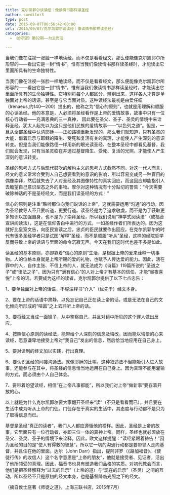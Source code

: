 ```yaml
---
title: 克尔凯郭尔谈读经｜像读情书那样读圣经
author: sweditor3
type: post
date: 2015-09-07T06:56:42+00:00
url: /2015/09/07/克尔凯郭尔谈读经｜像读情书那样读圣经/
categories:
  - 《@守望》第82期——为主而活

---
```

当我们像在注视一张脸一样地读经，而不仅是看看经文，那么便能像克尔凯郭尔所形容的&mdash;&mdash;看出它是一封&ldquo;情书&rdquo;。惟有当我们像读情书那样读圣经时，才能读出它里面所具有的生命独特性。 

<!--more-->

当我们像在注视一张脸一样地读经，而不仅是看看经文，那么便能像克尔凯郭尔所形容的&mdash;&mdash;看出它是一封&ldquo;情书&rdquo;。惟有当我们像读情书那样读圣经时，才能读出它里面所具有的生命独特性。它特别将每个人都区分、辨别出来，这样各人才算是单独面对上帝的话语，甚至是与它当面对质。这种读经法最初是由爱任纽（Irenaeus,约140&mdash;200）提出的，他称之为&ldquo;信心的原则&rdquo;，也就是用理解和顺服的心读圣经。他的本意是，人必须将圣经看作是上帝的爱情故事，故事中只有一位核心行动者&mdash;&mdash;充满恩典的三一真神， 因此要在圣父、圣子、圣灵的情境中来诠释圣经。犹太人起先以为这只是他们民族的爱情故事&mdash;&mdash;&ldquo;以色列之道&rdquo;。但是，一旦从全部圣经中认清耶稣&mdash;&mdash;正如路德重新发现的，那么我们就知道，只有圣灵的大能，借着启示与耶稣的降生、受死和复活有关的真理，才能使人产生深刻的意识转变。但是当我们能像路德一样用新的眼光读圣经、在整本圣经中都看见基督，我们就会发现，只有当圣灵临在并透过基督降生、受死、复活的光照，才能使人产生深刻的意识转变。 

圣经的思考方式与后现代鼓吹的解构主义的思考方式截然不同。对这一代人而言，经文的意义常常会受到人自己想要看到的意识的影响，所以容易变成另一种盲目的偶像崇拜，然后就失去了人对圣经及其图像特性的真实回应，而这回应却能指引人去瞻望自己意识型态之外的事物。摩尔对这种情况有十分贴切的警告：&ldquo;今天需要破除神话的不是圣经经文，而是我们读圣经的方式！&rdquo; 

信心的原则是注重&ldquo;聆听那位向我们说话的上帝&rdquo;，这就需要运用&ldquo;沟通&rdquo;的行动，因为圣经教导人不只要听道，更要行道。读圣经是为了追求敬虔，而不是为了获取更多知识以加强自身，也不是为了崇拜圣经，所以我们说用&ldquo;神学式阅读法&rdquo;（或福音宣讲阅读法），这是在信仰告白中进行的方式，一如圣经作者们所表达的。因为这就好比皇室文告，向臣民宣读之后，忠贞的臣民就要作出回应。在克尔凯郭尔的时代有很多圣经学者只是试图&ldquo;解释&rdquo;圣经，而不是顺服&ldquo;听从&rdquo;圣经，这样的经院哲学反而导致上帝的话语与里面的命令沉寂无声。今天在我们这时代也差不多是如此。 

读圣经的基本原则，亦即靠着&ldquo;信心的原则&rdquo;生活，是根据上帝的爱来诠释一切事物。人的位格本身就是上帝所赐的爱的礼物，也赋予人传达爱的能力。因此，活在罪中的人，自作主张、不信上帝的人，就无法成为《诗篇》119篇所说的&ldquo;圣道之子&rdquo;或&ldquo;律法之子&rdquo;，因为只有&ldquo;满有信心&rdquo;的人对上帝才有基本的信任，才能&ldquo;昼夜喜悦&rdquo;上帝的话。若要成为这样的读者，克尔凯郭尔提供了以下七点忠告： 

1、要单独面对上帝的话语，不容注释书&ldquo;介入&rdquo;（优先于）经文本身。 

2、要在上帝的话语中肃静，以免忘记自己正在读上帝的话，或是无法在自己的文化倾向所形成的&ldquo;喧嚣&rdquo;之上去聆听上帝的话。 

3、要将经文当成一面镜子，从中鉴察自己，并且对镜中所见的这个罪人做出反应。 

4、按照信心原则的读经法，能带给个人深刻的信念及悔改，因而能以悔悟的心来读经，愿意谦卑地接受上帝对&ldquo;我自己&rdquo;发出的信息，然后恰当地应用在自己身上。 

5、要对读到的经文加以实践，行出真理。 

6、要认识圣经的间接沟通法。就像耶稣的比喻，这种叙述法不但能吸引人进入故事，还能参与在其中，将圣经的信息恰当地运用在自己身上。因为真理不能用灌输的方式，而必须由个人自己体会。 

7、要带着盼望读经，相信&ldquo;在上帝凡事都能&rdquo;，所以我们对上帝&ldquo;做新事&rdquo;要存着开放的心。 

以上就是为什么克尔凯郭尔要大家翻开圣经来&ldquo;读&rdquo;（不只是看看而已），并且要在生活中成为听从上帝的门徒。门徒存在于真实的生活中，其态度与行动都不是只为了取得信息而已。 

基督是圣经&ldquo;真正的读者&rdquo;，我们人人都应遵循他的榜样。因此，圣经是上帝的故事，它里面只有一位行动者，亦即三位一体的真神上帝。同样，圣经也就必须放在圣父、圣灵、圣子的情境下来诠释。因此，欧文这样提醒：&ldquo;读经紧跟着祷告！&rdquo;因为圣经的目的是&ldquo;使人有得救的智慧&rdquo;，所以它一切的沟通行动都是要带领人走向基督，并且住在他的里面。达尔（John Darr）指出，提阿非罗（《路加福音》、《使徒行传》的收信人）这个名字意思是&ldquo;上帝的朋友&rdquo;，他就是接受者、见证者，活出了他所领受的真理。因此，福音书也具有塑造我们品格的实质。对初代教会而言，他们是把圣经解释为&ldquo;过去的启示&rdquo;（上帝的道）与&ldquo;现在的启示&rdquo;（圣灵）之间的互动，所以圣经不只是原初的经文本身，也是基督降临光照之下的经文。 

（摘自侯士庭著《师徒之道》，上海三联书店，2015年7月） 

&nbsp;